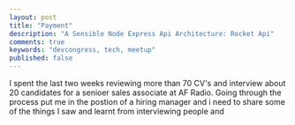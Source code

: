 ```yaml
---
layout: post
title: "Payment"
description: "A Sensible Node Express Api Architecture: Rocket Api"
comments: true
keywords: "devcongress, tech, meetup"
published: false
---
```


I spent the last two weeks reviewing more than 70 CV's and interview about 20 candidates for a senioer sales associate at AF Radio. Going through the process put me in the postion of a hiring manager and i need to share some of the things I saw and learnt from interviewing people and  

